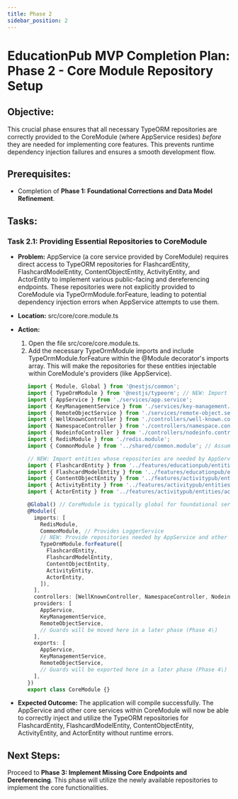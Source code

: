 ```yaml
---
title: Phase 2
sidebar_position: 2
---
```


# **EducationPub MVP Completion Plan: Phase 2 \- Core Module Repository Setup**

## **Objective:**

This crucial phase ensures that all necessary TypeORM repositories are correctly provided to the CoreModule (where AppService resides) *before* they are needed for implementing core features. This prevents runtime dependency injection failures and ensures a smooth development flow.

## **Prerequisites:**

* Completion of **Phase 1: Foundational Corrections and Data Model Refinement**.

## **Tasks:**

### **Task 2.1: Providing Essential Repositories to CoreModule**

* **Problem:** AppService (a core service provided by CoreModule) requires direct access to TypeORM repositories for FlashcardEntity, FlashcardModelEntity, ContentObjectEntity, ActivityEntity, and ActorEntity to implement various public-facing and dereferencing endpoints. These repositories were not explicitly provided to CoreModule via TypeOrmModule.forFeature, leading to potential dependency injection errors when AppService attempts to use them.  
* **Location:** src/core/core.module.ts  
* **Action:**  
  1. Open the file src/core/core.module.ts.  
  2. Add the necessary TypeOrmModule imports and include TypeOrmModule.forFeature within the @Module decorator's imports array. This will make the repositories for these entities injectable within CoreModule's providers (like AppService).  
  ```typescript
     import { Module, Global } from '@nestjs/common';  
     import { TypeOrmModule } from '@nestjs/typeorm'; // NEW: Import TypeOrmModule  
     import { AppService } from './services/app.service';  
     import { KeyManagementService } from './services/key-management.service';  
     import { RemoteObjectService } from './services/remote-object.service';  
     import { WellKnownController } from './controllers/well-known.controller';  
     import { NamespaceController } from './controllers/namespace.controller';  
     import { NodeinfoController } from './controllers/nodeinfo.controller';  
     import { RedisModule } from './redis.module';  
     import { CommonModule } from '../shared/common.module'; // Assuming CommonModule is imported here for LoggerService

     // NEW: Import entities whose repositories are needed by AppService  
     import { FlashcardEntity } from '../features/educationpub/entities/flashcard.entity';  
     import { FlashcardModelEntity } from '../features/educationpub/entities/flashcard-model.entity';  
     import { ContentObjectEntity } from '../features/activitypub/entities/content-object.entity';  
     import { ActivityEntity } from '../features/activitypub/entities/activity.entity';  
     import { ActorEntity } from '../features/activitypub/entities/actor.entity'; // AppService also uses ActorService which needs ActorEntity

     @Global() // CoreModule is typically global for foundational services  
     @Module({  
       imports: [  
         RedisModule,  
         CommonModule, // Provides LoggerService  
         // NEW: Provide repositories needed by AppService and other core services  
         TypeOrmModule.forFeature([  
           FlashcardEntity,  
           FlashcardModelEntity,  
           ContentObjectEntity,  
           ActivityEntity,  
           ActorEntity,  
         ]),  
       ],  
       controllers: [WellKnownController, NamespaceController, NodeinfoController],  
       providers: [  
         AppService,  
         KeyManagementService,  
         RemoteObjectService,  
         // Guards will be moved here in a later phase (Phase 4\)  
       ],  
       exports: [  
         AppService,  
         KeyManagementService,  
         RemoteObjectService,  
         // Guards will be exported here in a later phase (Phase 4\)  
       ],  
     })  
     export class CoreModule {}
     ```

* **Expected Outcome:** The application will compile successfully. The AppService and other core services within CoreModule will now be able to correctly inject and utilize the TypeORM repositories for FlashcardEntity, FlashcardModelEntity, ContentObjectEntity, ActivityEntity, and ActorEntity without runtime errors.

## **Next Steps:**

Proceed to **Phase 3: Implement Missing Core Endpoints and Dereferencing**. This phase will utilize the newly available repositories to implement the core functionalities.